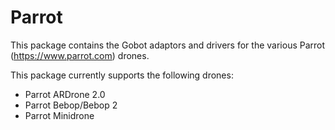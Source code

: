 # Parrot

This package contains the Gobot adaptors and drivers for the various Parrot (https://www.parrot.com) drones.

This package currently supports the following drones:

- Parrot ARDrone 2.0
- Parrot Bebop/Bebop 2
- Parrot Minidrone
